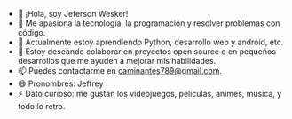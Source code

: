 - 👋 ¡Hola, soy Jeferson Wesker!
- 👀 Me apasiona la tecnología, la programación y resolver problemas con código.
- 🌱 Actualmente estoy aprendiendo Python, desarrollo web y android, etc.
- 💞️ Estoy deseando colaborar en proyectos open source o en pequeños desarrollos que me ayuden a mejorar mis habilidades.
- 📫 Puedes contactarme en caminantes789@gmail.com.
- 😄 Pronombres: Jeffrey
- ⚡ Dato curioso: me gustan los videojuegos, peliculas, animes, musica, y todo lo retro.
